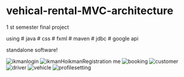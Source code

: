 # vehical-rental-MVC-architecture
1 st semester final project

using # java
      # css
      # fxml
      # maven
      # jdbc
      # google api
     
standalone software!


![ikmanlogin](https://user-images.githubusercontent.com/124574201/234300756-08daef40-938a-4b5e-932e-a47ab4e563fd.png)
![ikmanHo![ikmanRegistration](https://user-images.githubusercontent.com/124574201/234300980-86329db4-a7c6-41f8-baa8-70664c25e3e9.png)
me](https://user-images.githubusercontent.com/124574201/234300811-a1c38a9a-4ead-402b-971e-a33b13a19398.png)
![booking](https://user-images.githubusercontent.com/124574201/234300844-c0bf5e63-052e-4b9c-8525-43985edbf254.png)
![customer](https://user-images.githubusercontent.com/124574201/234300876-54a5e50e-e18d-473f-aa76-2b727034cec9.png)
![driver](https://user-images.githubusercontent.com/124574201/234300896-5dc933f1-c86b-4084-a2a6-7ee1ca29bead.png)
![vehicle](https://user-images.githubusercontent.com/124574201/234301047-1d7e008c-5d95-4f0b-8bbd-0f7c5fa58152.png)
![profilesetting](https://user-images.githubusercontent.com/124574201/234301066-1e744cd2-a91b-4d13-8d73-d00fa8a1e63f.png)
